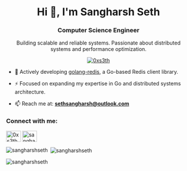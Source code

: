 <h1 align="center">Hi 👋, I'm Sangharsh Seth</h1>

<h3 align="center">Computer Science Engineer</h3>

<p align="center"> Building scalable and reliable systems.  Passionate about distributed systems and performance optimization.
</p>

<p align="center"> <a href="https://twitter.com/0xs3th" target="_blank"><img src="https://img.shields.io/twitter/follow/0xs3th?logo=twitter&style=for-the-badge" alt="0xs3th" /></a> </p>

- 🔭 Actively developing [golang-redis](https://github.com/SangharshSeth/Redis-GO), a Go-based Redis client library.

- ⚡ Focused on expanding my expertise in Go and distributed systems architecture.

- 📫 Reach me at: **sethsangharsh@outlook.com**

<h3 align="left">Connect with me:</h3>

<p align="left">
<a href="https://twitter.com/0xs3th" target="_blank"><img align="center" src="https://raw.githubusercontent.com/rahuldkjain/github-profile-readme-generator/master/src/images/icons/Social/twitter.svg" alt="0xs3th" height="30" width="40" /></a>
<a href="https://linkedin.com/in/sangharshseth" target="_blank"><img align="center" src="https://raw.githubusercontent.com/rahuldkjain/github-profile-readme-generator/master/src/images/icons/Social/linked-in-alt.svg" alt="sangharshseth" height="30" width="40" /></a>
</p>

<p><img align="left" src="https://github-readme-stats.vercel.app/api/top-langs?username=sangharshseth&show_icons=true&cache_seconds=1000&locale=en&layout=compact" alt="sangharshseth" /></p>

<p>&nbsp;<img align="center" src="https://github-readme-stats.vercel.app/api?username=sangharshseth&show_icons=true&locale=en" alt="sangharshseth" /></p>

<p><img align="center" src="https://github-readme-streak-stats.herokuapp.com/?user=sangharshseth&theme=default" alt="sangharshseth" /></p>
